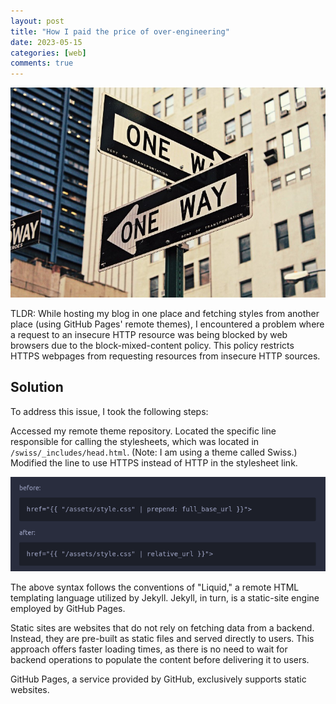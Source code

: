 ```yaml
---
layout: post
title: "How I paid the price of over-engineering"
date: 2023-05-15
categories: [web]
comments: true
---
```


<img src="/assets/0__eNSXLy3p1aCNWJh9.jpg" alt="street signs"/>

TLDR: While hosting my blog in one place and fetching styles from another place (using GitHub Pages' remote themes), I encountered a problem where a request to an insecure HTTP resource was being blocked by web browsers due to the block-mixed-content policy. This policy restricts HTTPS webpages from requesting resources from insecure HTTP sources.

## Solution

To address this issue, I took the following steps:

Accessed my remote theme repository.
Located the specific line responsible for calling the stylesheets, which was located in `/swiss/_includes/head.html`. (Note: I am using a theme called Swiss.)
Modified the line to use HTTPS instead of HTTP in the stylesheet link.

<img src="/assets/2023-05-27-How-I-paid-the-price-of-over-engineering/code.png" alt="code snippet"/>

The above syntax follows the conventions of "Liquid," a remote HTML templating language utilized by Jekyll. Jekyll, in turn, is a static-site engine employed by GitHub Pages.

Static sites are websites that do not rely on fetching data from a backend. Instead, they are pre-built as static files and served directly to users. This approach offers faster loading times, as there is no need to wait for backend operations to populate the content before delivering it to users.

GitHub Pages, a service provided by GitHub, exclusively supports static websites.
